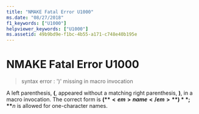 ```yaml
---
title: "NMAKE Fatal Error U1000"
ms.date: "08/27/2018"
f1_keywords: ["U1000"]
helpviewer_keywords: ["U1000"]
ms.assetid: 49b9bd9e-f1bc-4b55-a171-c748e40b195e
---
```

# NMAKE Fatal Error U1000

> syntax error : ')' missing in macro invocation

A left parenthesis, **(**, appeared without a matching right parenthesis, **)**, in a macro invocation. The correct form is **$(**<em>name</em>**)**; **$**<em>n</em> is allowed for one-character names.
